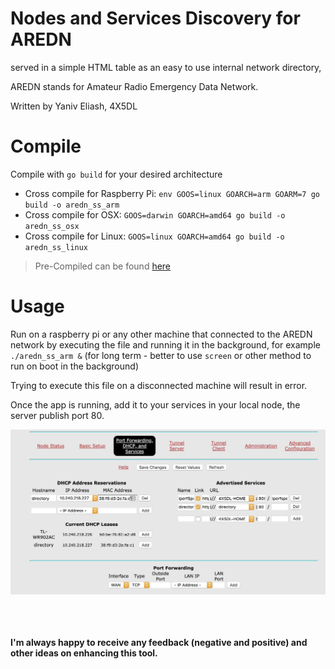 # Nodes and Services Discovery for AREDN
served in a simple HTML table as an easy to use internal network directory,

AREDN stands for Amateur Radio Emergency Data Network.

Written by Yaniv Eliash, 4X5DL

# Compile
Compile with `go build` for your desired architecture

- Cross compile for Raspberry Pi: `env GOOS=linux GOARCH=arm GOARM=7 go build -o aredn_ss_arm`
- Cross compile for OSX: `GOOS=darwin GOARCH=amd64 go build -o aredn_ss_osx`
- Cross compile for Linux: `GOOS=linux GOARCH=amd64 go build -o aredn_ss_linux`

> Pre-Compiled can be found [here](https://github.com/geostant/aredn_discovery/releases)

# Usage
Run on a raspberry pi or any other machine that connected to the AREDN network by executing the file and running it in the background,
for example `./aredn_ss_arm &` (for long term - better to use `screen` or other method to run on boot in the background)

Trying to execute this file on a disconnected machine will result in error.

Once the app is running, add it to your services in your local node,
the server publish port 80.

![alt text](https://github.com/geostant/aredn_discovery/raw/master/example.png "Logo Title Text 1")

<br><br><br>
**I'm always happy to receive any feedback (negative and positive) and other ideas on enhancing this tool.**

